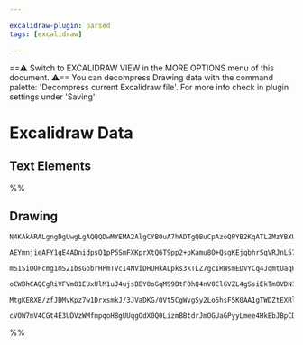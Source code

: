 ```yaml
---

excalidraw-plugin: parsed
tags: [excalidraw]

---
```

==⚠  Switch to EXCALIDRAW VIEW in the MORE OPTIONS menu of this document. ⚠== You can decompress Drawing data with the command palette: 'Decompress current Excalidraw file'. For more info check in plugin settings under 'Saving'


# Excalidraw Data
## Text Elements
%%
## Drawing
```compressed-json
N4KAkARALgngDgUwgLgAQQQDwMYEMA2AlgCYBOuA7hADTgQBuCpAzoQPYB2KqATLZMzYBXUtiRoIACyhQ4zZAHoFAc0JRJQgEYA6bGwC2CgF7N6hbEcK4OCtptbErHALRY8RMpWdx8Q1TdIEfARcZgRmBShcZQUebQA2bQB2GjoghH0EDihmbgBtcDBQMBKIEm4IAGYASWVNbHwogAYAZQAlIzbsAE1SABZlADEYACFUkshYRArHXH1OYnHSzG5n

AEYmnjieAFY1gE4ADnidpsO1pP5SmFXKprXtQ6T9pp2+pKamu8O+QsgKEjqbhrSqVRJnL57JovE6gq6QSQIQjKaTceKHQ7aNY7HhJNaHSpJSqHPbwiDWZTBbhNbSfHh9HhrLZEpKM95JAlk5hQUhsADWCAAwmx8GxSBUAMRrBDS6VLSCaXDYPnKXlCDjEYWi8USHnWZhwXCBbLyiAAM0I+HwLVgVIkgg8pu5vIFAHVAZJuL8JhBnfyEDaYHb0A7y

mS1SiOOFcmg1mS2IbsGobrHPmTVcI4NViDHUHkALpks3kTLZ7gcIRWsmEDVYCq4JqmtUaqPMXPFH1TcS8P4AXy5CAQizQ8R4JP2TPxZMYLHYXDQ+3p06YrE4ADlOGJuET8cSDn1q8wACLpKBD7hmghhMmaYQagCiwUy2VzFarfwgQjgxFwZ+HqAuSoeEqBkmiSHZDn2SoySIDg+XLSt8BgthlXPNBL3wMJCl7cBCzoXA4DgG1f27DtoERTIKiIFE

oCWBhCAQCgRiVFVm01EUxUlM1uJ4ujsBEY0oGqM99BtF0hQ4nV0ClGVZL4gSsiEkTmOVDN1XY7UKj1DgDSNRT5NIQThIyQZLWtW1u19EUw0KCB+MMxTjNEnl/XdYggTQb1IHsoyRLE/1A2DKzHSuOyFOyJy2mESNo2BUKfMckSAHlE2TYE01shKIpEwZOCgQY5ktFNUB2eLwqUky8paQgjG7HgmjKhzsoyAAVLAoAAQWo+d0GCM1aMa3yMmI0hOs

MtgKERXB/zfJDMvKpz7w1DrxsmkJ/3JVaDKG/QVt5CgWvgSy2Lo5hsF5K0AA1gTWDZtEXRl9heL4niOUKzou/BumBHEdnu+J4guL4wRJXFQqMNgDG4DtIHoAghG7Gk+j6Q4+n2bDBsSjIovU1tcwgE7QtVEhqtqr0Gts4niBtBA4G4UrKdIEgAFk2GIBAltwTRgn/DDr0ZkgtU4tAYYgEYRQ20g6lwAAKRlLl4C5qEVhWaR2ABKU02gQZRKyNCop

cVOW7mV4CGt4E3UDVzWMfmpqoH8gUUqgOdX0Q0LizmBBtdrJmOGUaGPyyLmee4HkEbJBpCDptBw4QMkOC9sPSAjj9hCgWDuzj23SjsAArBBsByFpE7gVn2c57m0NQPn49spUXcYFrIfwQPOyOiowmCIu51NfjuQMQ7pjQWbkNQ3mrzrn18FCTqe6bluEKtbDwH7OgLWCdscN7IA=
```
%%